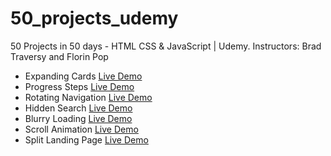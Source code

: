 # 50_projects_udemy

50 Projects in 50 days - HTML CSS &amp; JavaScript | Udemy. Instructors: Brad Traversy and Florin Pop

- Expanding Cards [Live Demo](https://codepen.io/vanegoma/full/XWjmJPx)
- Progress Steps [Live Demo](https://codepen.io/vanegoma/full/JjRYZOd)
- Rotating Navigation [Live Demo](https://codepen.io/vanegoma/full/rNMOPbB)
- Hidden Search [Live Demo](https://codepen.io/vanegoma/full/VwKeeKV)
- Blurry Loading [Live Demo](https://codepen.io/vanegoma/full/bGwEejy)
- Scroll Animation [Live Demo](https://codepen.io/vanegoma/full/NWRxgNE)
- Split Landing Page [Live Demo](https://codepen.io/vanegoma/full/YzGwmrd)
